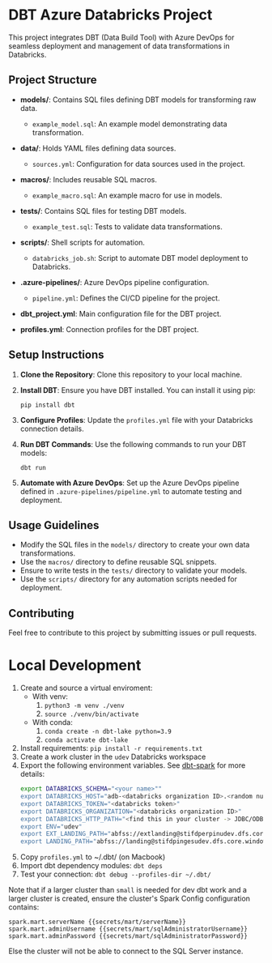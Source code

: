 # DBT Azure Databricks Project

This project integrates DBT (Data Build Tool) with Azure DevOps for seamless deployment and management of data transformations in Databricks.

## Project Structure

- **models/**: Contains SQL files defining DBT models for transforming raw data.
  - `example_model.sql`: An example model demonstrating data transformation.

- **data/**: Holds YAML files defining data sources.
  - `sources.yml`: Configuration for data sources used in the project.

- **macros/**: Includes reusable SQL macros.
  - `example_macro.sql`: An example macro for use in models.

- **tests/**: Contains SQL files for testing DBT models.
  - `example_test.sql`: Tests to validate data transformations.

- **scripts/**: Shell scripts for automation.
  - `databricks_job.sh`: Script to automate DBT model deployment to Databricks.

- **.azure-pipelines/**: Azure DevOps pipeline configuration.
  - `pipeline.yml`: Defines the CI/CD pipeline for the project.

- **dbt_project.yml**: Main configuration file for the DBT project.

- **profiles.yml**: Connection profiles for the DBT project.

## Setup Instructions

1. **Clone the Repository**: Clone this repository to your local machine.
   
2. **Install DBT**: Ensure you have DBT installed. You can install it using pip:
   ```
   pip install dbt
   ```

3. **Configure Profiles**: Update the `profiles.yml` file with your Databricks connection details.

4. **Run DBT Commands**: Use the following commands to run your DBT models:
   ```
   dbt run
   ```

5. **Automate with Azure DevOps**: Set up the Azure DevOps pipeline defined in `.azure-pipelines/pipeline.yml` to automate testing and deployment.

## Usage Guidelines

- Modify the SQL files in the `models/` directory to create your own data transformations.
- Use the `macros/` directory to define reusable SQL snippets.
- Ensure to write tests in the `tests/` directory to validate your models.
- Use the `scripts/` directory for any automation scripts needed for deployment.

## Contributing

Feel free to contribute to this project by submitting issues or pull requests.


# Local Development

1. Create and source a virtual enviroment:
   - With venv:
      1. `python3 -m venv ./venv`
      2. `source ./venv/bin/activate`
   - With conda:
      1. `conda create -n dbt-lake python=3.9`
      2. `conda activate dbt-lake`
2. Install requirements: `pip install -r requirements.txt`
4. Create a work cluster in the `udev` Databricks workspace
5. Export the following environment variables. See
   [dbt-spark](https://github.com/fishtown-analytics/dbt-spark) for more details:
   ``` bash
   export DATABRICKS_SCHEMA="<your name>""
   export DATABRICKS_HOST="adb-<databricks organization ID>.<random number>.azuredatabricks.net"
   export DATABRICKS_TOKEN="<databricks token>"
   export DATABRICKS_ORGANIZATION="<databricks organization ID>"
   export DATABRICKS_HTTP_PATH="<find this in your cluster -> JDBC/ODBC -> HTTP Path>"
   export ENV="udev"
   export EXT_LANDING_PATH="abfss://extlanding@stifdperpinudev.dfs.core.windows.net"
   export LANDING_PATH="abfss://landing@stifdpingesudev.dfs.core.windows.net"
   ```
6. Copy `profiles.yml` to ~/.dbt/ (on Macbook)
7. Import dbt dependency modules: `dbt deps`
8. Test your connection: `dbt debug --profiles-dir ~/.dbt/`

Note that if a larger cluster than `small` is needed for dev dbt work and a larger cluster is created, ensure the
cluster's Spark Config configuration contains:

```
spark.mart.serverName {{secrets/mart/serverName}}
spark.mart.adminUsername {{secrets/mart/sqlAdministratorUsername}}
spark.mart.adminPassword {{secrets/mart/sqlAdministratorPassword}}
```

Else the cluster will not be able to connect to the SQL Server instance.